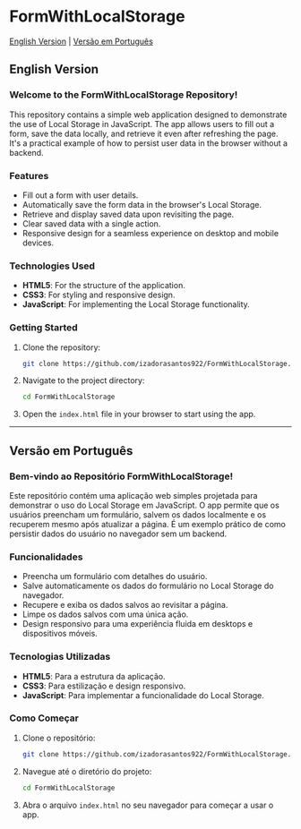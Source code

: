 # FormWithLocalStorage

[English Version](#english-version)  |  [Versão em Português](#vers%C3%A3o-em-portugu%C3%AAs)

## English Version

### Welcome to the FormWithLocalStorage Repository!

This repository contains a simple web application designed to demonstrate the use of Local Storage in JavaScript. The app allows users to fill out a form, save the data locally, and retrieve it even after refreshing the page. It's a practical example of how to persist user data in the browser without a backend.

### Features
- Fill out a form with user details.
- Automatically save the form data in the browser's Local Storage.
- Retrieve and display saved data upon revisiting the page.
- Clear saved data with a single action.
- Responsive design for a seamless experience on desktop and mobile devices.

### Technologies Used
- **HTML5**: For the structure of the application.
- **CSS3**: For styling and responsive design.
- **JavaScript**: For implementing the Local Storage functionality.

### Getting Started

1. Clone the repository:
   ```bash
   git clone https://github.com/izadorasantos922/FormWithLocalStorage.git
   ```
2. Navigate to the project directory:
   ```bash
   cd FormWithLocalStorage
   ```
3. Open the `index.html` file in your browser to start using the app.



---

## Versão em Português

### Bem-vindo ao Repositório FormWithLocalStorage!

Este repositório contém uma aplicação web simples projetada para demonstrar o uso do Local Storage em JavaScript. O app permite que os usuários preencham um formulário, salvem os dados localmente e os recuperem mesmo após atualizar a página. É um exemplo prático de como persistir dados do usuário no navegador sem um backend.

### Funcionalidades
- Preencha um formulário com detalhes do usuário.
- Salve automaticamente os dados do formulário no Local Storage do navegador.
- Recupere e exiba os dados salvos ao revisitar a página.
- Limpe os dados salvos com uma única ação.
- Design responsivo para uma experiência fluida em desktops e dispositivos móveis.

### Tecnologias Utilizadas
- **HTML5**: Para a estrutura da aplicação.
- **CSS3**: Para estilização e design responsivo.
- **JavaScript**: Para implementar a funcionalidade do Local Storage.

### Como Começar

1. Clone o repositório:
   ```bash
   git clone https://github.com/izadorasantos922/FormWithLocalStorage.git
   ```
2. Navegue até o diretório do projeto:
   ```bash
   cd FormWithLocalStorage
   ```
3. Abra o arquivo `index.html` no seu navegador para começar a usar o app.

